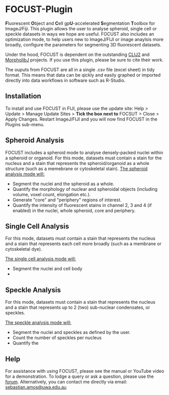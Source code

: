 # FOCUST-Plugin
**F**luorescent **O**bject and **C**ell gp**U**-accelerated **S**egmentation **T**oolbox for ImageJ/Fiji. 
This plugin allows the user to analyse spheroid, single cell or speckle datasets in ways we hope are useful. 
FOCUST also includes an optimization mode, to help users new to ImageJ/FIJI or image anaylsis more broadly, configure the parameters for segmenting 3D fluorescent datasets. 

Under the hood, FOCUST is dependent on the outstanding [CLIJ2](https://github.com/clij/clij2) and [MorpholibJ](https://github.com/ijpb/MorphoLibJ) projects. If you use this plugin, please be sure to cite their work. 

The ouputs from FOCUST are all in a single .csv file (excel sheet) in tidy format. This means that data can be qickly and easily graphed or imported directly into data workflows in software such as R-Studio.

## Installation
To install and use FOCUST in FIJI, please use the update site: Help > Update > Manage Update Sites > __Tick the box next to__ FOCSUT > Close > Apply Changes. Restart ImageJ/FIJI and you will now find FOCUST in the Plugins sub-menu. 

## Spheroid Analysis
FOCUST includes a spheroid mode to analyse densely-packed nuclei within a spheroid or organoid. For this mode, datasets must contain a stain for the nucleus and a stain that represents the spheroid/organoid as a whole structure (such as a memebrane or cytoskeletal stain).
<ins> The spheroid analysis mode will: </ins>
- Segment the nuclei and the spheroid as a whole.
- Quantify the morphology of nuclear and spheroidal objects (including volume, voxel count, elongation etc.). 
- Generate "core" and "periphery" regions of interest.
- Quantify the intensity of fluorescent stains in channel 2, 3 and 4 (if enabled) in the nuclei, whole spheroid, core and periphery.

## Single Cell Analysis

For this mode, datasets must contain a stain that represents the nucleus and a stain that represents each cell more broadly (such as a membrane or cytoskeletal dye). 

<ins> The single cell analysis mode will: </ins>
- Segment the nuclei and cell body
- 


## Speckle Analysis

For this mode, datasets must contain a stain that represents the nucleus and a stain that represents up to 2 (two) sub-nuclear condensates, or speckles. 

<ins> The speckle analysis mode will: </ins>
- Segment the nuclei and speckles as defined by the user.
- Count the number of speckles per nucleus 
- Quantify the 

## Help
For assistance with using FOCUST, please see the manual or YouTube video for a demonstration.
To lodge a query or ask a question, please use the [forum](https://forum.image.sc/).
Alternatively, you can contact me directly via email: sebastian.amos@uwa.edu.au




